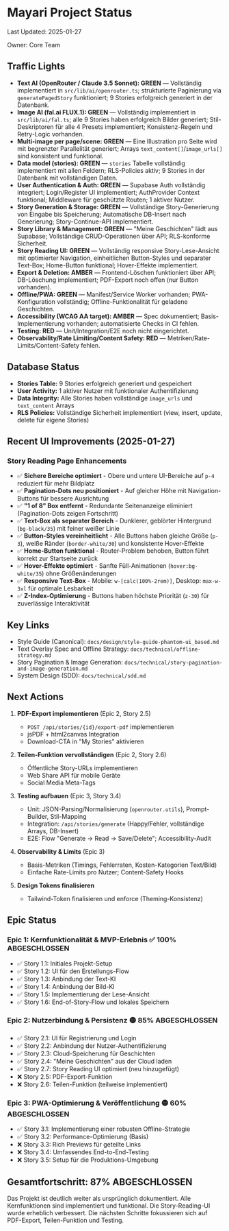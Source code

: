 # Mayari Project Status

Last Updated: 2025-01-27

Owner: Core Team

## Traffic Lights

- **Text AI (OpenRouter / Claude 3.5 Sonnet): GREEN** — Vollständig implementiert in `src/lib/ai/openrouter.ts`; strukturierte Paginierung via `generatePagedStory` funktioniert; 9 Stories erfolgreich generiert in der Datenbank.
- **Image AI (fal.ai FLUX.1): GREEN** — Vollständig implementiert in `src/lib/ai/fal.ts`; alle 9 Stories haben erfolgreich Bilder generiert; Stil-Deskriptoren für alle 4 Presets implementiert; Konsistenz-Regeln und Retry-Logic vorhanden.
- **Multi-image per page/scene: GREEN** — Eine Illustration pro Seite wird mit begrenzter Parallelität generiert; Arrays `text_content[]`/`image_urls[]` sind konsistent und funktional.
- **Data model (stories): GREEN** — `stories` Tabelle vollständig implementiert mit allen Feldern; RLS-Policies aktiv; 9 Stories in der Datenbank mit vollständigen Daten.
- **User Authentication & Auth: GREEN** — Supabase Auth vollständig integriert; Login/Register UI implementiert; AuthProvider Context funktional; Middleware für geschützte Routen; 1 aktiver Nutzer.
- **Story Generation & Storage: GREEN** — Vollständige Story-Generierung von Eingabe bis Speicherung; Automatische DB-Insert nach Generierung; Story-Continue-API implementiert.
- **Story Library & Management: GREEN** — "Meine Geschichten" lädt aus Supabase; Vollständige CRUD-Operationen über API; RLS-konforme Sicherheit.
- **Story Reading UI: GREEN** — Vollständig responsive Story-Lese-Ansicht mit optimierter Navigation, einheitlichen Button-Styles und separater Text-Box; Home-Button funktional; Hover-Effekte implementiert.
- **Export & Deletion: AMBER** — Frontend-Löschen funktioniert über API; DB-Löschung implementiert; PDF-Export noch offen (nur Button vorhanden).
- **Offline/PWA: GREEN** — Manifest/Service Worker vorhanden; PWA-Konfiguration vollständig; Offline-Funktionalität für geladene Geschichten.
- **Accessibility (WCAG AA target): AMBER** — Spec dokumentiert; Basis-Implementierung vorhanden; automatisierte Checks in CI fehlen.
- **Testing: RED** — Unit/Integration/E2E noch nicht eingerichtet.
- **Observability/Rate Limiting/Content Safety: RED** — Metriken/Rate-Limits/Content-Safety fehlen.

## Database Status

- **Stories Table:** 9 Stories erfolgreich generiert und gespeichert
- **User Activity:** 1 aktiver Nutzer mit funktionaler Authentifizierung
- **Data Integrity:** Alle Stories haben vollständige `image_urls` und `text_content` Arrays
- **RLS Policies:** Vollständige Sicherheit implementiert (view, insert, update, delete für eigene Stories)

## Recent UI Improvements (2025-01-27)

### Story Reading Page Enhancements
- ✅ **Sichere Bereiche optimiert** - Obere und untere UI-Bereiche auf `p-4` reduziert für mehr Bildplatz
- ✅ **Pagination-Dots neu positioniert** - Auf gleicher Höhe mit Navigation-Buttons für bessere Ausrichtung
- ✅ **"1 of 8" Box entfernt** - Redundante Seitenanzeige eliminiert (Pagination-Dots zeigen Fortschritt)
- ✅ **Text-Box als separater Bereich** - Dunklerer, geblörter Hintergrund (`bg-black/35`) mit feiner weißer Linie
- ✅ **Button-Styles vereinheitlicht** - Alle Buttons haben gleiche Größe (`p-3`), weiße Ränder (`border-white/30`) und konsistente Hover-Effekte
- ✅ **Home-Button funktional** - Router-Problem behoben, Button führt korrekt zur Startseite zurück
- ✅ **Hover-Effekte optimiert** - Sanfte Füll-Animationen (`hover:bg-white/35`) ohne Größenänderungen
- ✅ **Responsive Text-Box** - Mobile: `w-[calc(100%-2rem)]`, Desktop: `max-w-3xl` für optimale Lesbarkeit
- ✅ **Z-Index-Optimierung** - Buttons haben höchste Priorität (`z-30`) für zuverlässige Interaktivität

## Key Links

- Style Guide (Canonical): `docs/design/style-guide-phantom-ui_based.md`
- Text Overlay Spec and Offline Strategy: `docs/technical/offline-strategy.md`
- Story Pagination & Image Generation: `docs/technical/story-pagination-and-image-generation.md`
- System Design (SDD): `docs/technical/sdd.md`

## Next Actions

1. **PDF-Export implementieren** (Epic 2, Story 2.5)
   - `POST /api/stories/{id}/export-pdf` implementieren
   - jsPDF + html2canvas Integration
   - Download-CTA in "My Stories" aktivieren

2. **Teilen-Funktion vervollständigen** (Epic 2, Story 2.6)
   - Öffentliche Story-URLs implementieren
   - Web Share API für mobile Geräte
   - Social Media Meta-Tags

3. **Testing aufbauen** (Epic 3, Story 3.4)
   - Unit: JSON-Parsing/Normalisierung (`openrouter.utils`), Prompt-Builder, Stil-Mapping
   - Integration: `/api/stories/generate` (Happy/Fehler, vollständige Arrays, DB-Insert)
   - E2E: Flow "Generate → Read → Save/Delete"; Accessibility-Audit

4. **Observability & Limits** (Epic 3)
   - Basis-Metriken (Timings, Fehlerraten, Kosten-Kategorien Text/Bild)
   - Einfache Rate-Limits pro Nutzer; Content-Safety Hooks

5. **Design Tokens finalisieren**
   - Tailwind-Token finalisieren und enforce (Theming-Konsistenz)

## Epic Status

### Epic 1: Kernfunktionalität & MVP-Erlebnis ✅ **100% ABGESCHLOSSEN**
- ✅ Story 1.1: Initiales Projekt-Setup
- ✅ Story 1.2: UI für den Erstellungs-Flow  
- ✅ Story 1.3: Anbindung der Text-KI
- ✅ Story 1.4: Anbindung der Bild-KI
- ✅ Story 1.5: Implementierung der Lese-Ansicht
- ✅ Story 1.6: End-of-Story-Flow und lokales Speichern

### Epic 2: Nutzerbindung & Persistenz 🟡 **85% ABGESCHLOSSEN**
- ✅ Story 2.1: UI für Registrierung und Login
- ✅ Story 2.2: Anbindung der Nutzer-Authentifizierung
- ✅ Story 2.3: Cloud-Speicherung für Geschichten
- ✅ Story 2.4: "Meine Geschichten" aus der Cloud laden
- ✅ Story 2.7: Story Reading UI optimiert (neu hinzugefügt)
- ❌ Story 2.5: PDF-Export-Funktion
- ❌ Story 2.6: Teilen-Funktion (teilweise implementiert)

### Epic 3: PWA-Optimierung & Veröffentlichung 🟡 **60% ABGESCHLOSSEN**
- ✅ Story 3.1: Implementierung einer robusten Offline-Strategie
- ✅ Story 3.2: Performance-Optimierung (Basis)
- ❌ Story 3.3: Rich Previews für geteilte Links
- ❌ Story 3.4: Umfassendes End-to-End-Testing
- ❌ Story 3.5: Setup für die Produktions-Umgebung

## Gesamtfortschritt: **87% ABGESCHLOSSEN**

Das Projekt ist deutlich weiter als ursprünglich dokumentiert. Alle Kernfunktionen sind implementiert und funktional. Die Story-Reading-UI wurde erheblich verbessert. Die nächsten Schritte fokussieren sich auf PDF-Export, Teilen-Funktion und Testing.


